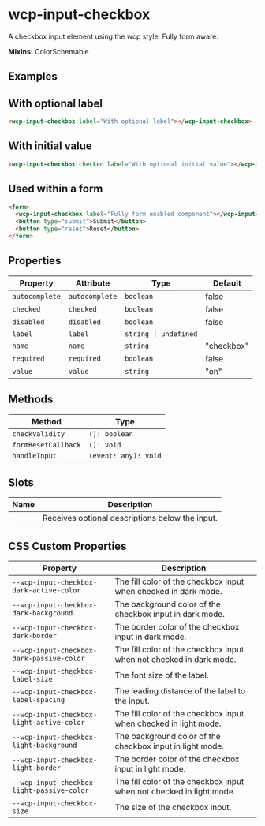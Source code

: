 # wcp-input-checkbox

A checkbox input element using the wcp style. Fully form aware.

**Mixins:** ColorSchemable

## Examples

## With optional label

```html
<wcp-input-checkbox label="With optional label"></wcp-input-checkbox>
```

## With initial value

```html
<wcp-input-checkbox checked label="With optional initial value"></wcp-input-checkbox>
```

## Used within a form

```html
<form>
  <wcp-input-checkbox label="Fully form enabled component"></wcp-input-checkbox>
  <button type="submit">Submit</button>
  <button type="reset">Reset</button>
</form>
```

## Properties

| Property       | Attribute      | Type                  | Default    |
|----------------|----------------|-----------------------|------------|
| `autocomplete` | `autocomplete` | `boolean`             | false      |
| `checked`      | `checked`      | `boolean`             | false      |
| `disabled`     | `disabled`     | `boolean`             | false      |
| `label`        | `label`        | `string \| undefined` |            |
| `name`         | `name`         | `string`              | "checkbox" |
| `required`     | `required`     | `boolean`             | false      |
| `value`        | `value`        | `string`              | "on"       |

## Methods

| Method              | Type                 |
|---------------------|----------------------|
| `checkValidity`     | `(): boolean`        |
| `formResetCallback` | `(): void`           |
| `handleInput`       | `(event: any): void` |

## Slots

| Name | Description                                     |
|------|-------------------------------------------------|
|      | Receives optional descriptions below the input. |

## CSS Custom Properties

| Property                                   | Description                                      |
|--------------------------------------------|--------------------------------------------------|
| `--wcp-input-checkbox-dark-active-color`   | The fill color of the checkbox input when checked in dark mode. |
| `--wcp-input-checkbox-dark-background`     | The background color of the checkbox input in dark mode. |
| `--wcp-input-checkbox-dark-border`         | The border color of the checkbox input in dark mode. |
| `--wcp-input-checkbox-dark-passive-color`  | The fill color of the checkbox input when not checked in dark mode. |
| `--wcp-input-checkbox-label-size`          | The font size of the label.                      |
| `--wcp-input-checkbox-label-spacing`       | The leading distance of the label to the input.  |
| `--wcp-input-checkbox-light-active-color`  | The fill color of the checkbox input when checked in light mode. |
| `--wcp-input-checkbox-light-background`    | The background color of the checkbox input in light mode. |
| `--wcp-input-checkbox-light-border`        | The border color of the checkbox input in light mode. |
| `--wcp-input-checkbox-light-passive-color` | The fill color of the checkbox input when not checked in light mode. |
| `--wcp-input-checkbox-size`                | The size of the checkbox input.                  |
